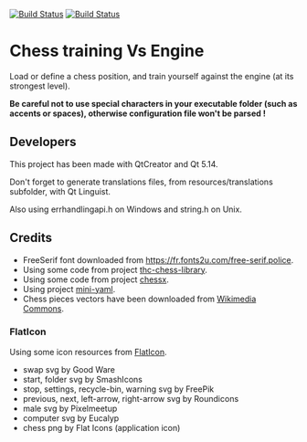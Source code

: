[![Build Status](https://travis-ci.com/loloof64/ChessTrainingVsEngine.svg?branch=master)](https://travis-ci.com/loloof64/ChessTrainingVsEngine)
[![Build Status](https://ci.appveyor.com/api/projects/status/github/loloof64/ChessTrainingVsEngine?svg=true&branch=master)](https://ci.appveyor.com/project/loloof64/ChessTrainingVsEngine)


# Chess training Vs Engine

Load or define a chess position, and train yourself against the engine (at its strongest level).

**Be careful not to use special characters in your executable folder (such as accents or spaces), otherwise configuration file won't be parsed !**


## Developers

This project has been made with QtCreator and Qt 5.14.

Don't forget to generate translations files, from resources/translations subfolder, with Qt Linguist.

Also using errhandlingapi.h on Windows and string.h on Unix.

## Credits

* FreeSerif font downloaded from https://fr.fonts2u.com/free-serif.police.
* Using some code from project [thc-chess-library](https://github.com/billforsternz/thc-chess-library).
* Using some code from project [chessx](http://chessx.sourceforge.net/).
* Using project [mini-yaml](https://github.com/jimmiebergmann/mini-yaml).
* Chess pieces vectors have been downloaded from [Wikimedia Commons](https://commons.wikimedia.org/wiki/Category:SVG_chess_pieces).

### FlatIcon

Using some icon resources from [FlatIcon](https://www.flaticon.com/).

* swap svg by Good Ware
* start, folder svg by SmashIcons
* stop, settings, recycle-bin, warning svg by FreePik
* previous, next, left-arrow, right-arrow svg by Roundicons
* male svg by Pixelmeetup
* computer svg by Eucalyp
* chess png by Flat Icons (application icon)
